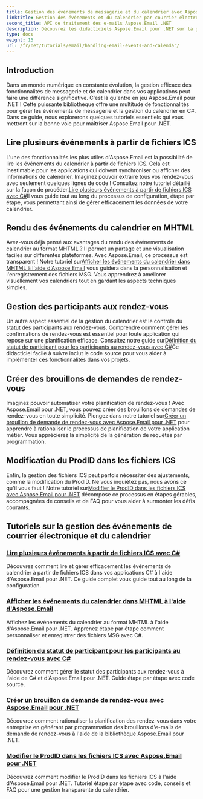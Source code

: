 ```yaml
---
title: Gestion des événements de messagerie et du calendrier avec Aspose.Email pour .NET
linktitle: Gestion des événements et du calendrier par courrier électronique
second_title: API de traitement des e-mails Aspose.Email .NET
description: Découvrez les didacticiels Aspose.Email pour .NET sur la gestion des événements de messagerie et la gestion du calendrier. Apprenez des techniques pour améliorer efficacement vos applications C#.
type: docs
weight: 15
url: /fr/net/tutorials/email/handling-email-events-and-calendar/
---
```

## Introduction

Dans un monde numérique en constante évolution, la gestion efficace des fonctionnalités de messagerie et de calendrier dans vos applications peut faire une différence significative. C'est là qu'entre en jeu Aspose.Email pour .NET ! Cette puissante bibliothèque offre une multitude de fonctionnalités pour gérer les événements de messagerie et la gestion du calendrier en C#. Dans ce guide, nous explorerons quelques tutoriels essentiels qui vous mettront sur la bonne voie pour maîtriser Aspose.Email pour .NET.

## Lire plusieurs événements à partir de fichiers ICS

L'une des fonctionnalités les plus utiles d'Aspose.Email est la possibilité de lire les événements du calendrier à partir de fichiers ICS. Cela est inestimable pour les applications qui doivent synchroniser ou afficher des informations de calendrier. Imaginez pouvoir extraire tous vos rendez-vous avec seulement quelques lignes de code ! Consultez notre tutoriel détaillé sur la façon de procéder.[Lire plusieurs événements à partir de fichiers ICS avec C#](./read-multiple-events-from-ics-files-with-csharp/)Il vous guide tout au long du processus de configuration, étape par étape, vous permettant ainsi de gérer efficacement les données de votre calendrier. 

## Rendu des événements du calendrier en MHTML 

 Avez-vous déjà pensé aux avantages du rendu des événements de calendrier au format MHTML ? Il permet un partage et une visualisation faciles sur différentes plateformes. Avec Aspose.Email, ce processus est transparent ! Notre tutoriel sur[Afficher les événements du calendrier dans MHTML à l'aide d'Aspose.Email](./render-calendar-events-in-mhtml/) vous guidera dans la personnalisation et l'enregistrement des fichiers MSG. Vous apprendrez à améliorer visuellement vos calendriers tout en gardant les aspects techniques simples.

## Gestion des participants aux rendez-vous

Un autre aspect essentiel de la gestion du calendrier est le contrôle du statut des participants aux rendez-vous. Comprendre comment gérer les confirmations de rendez-vous est essentiel pour toute application qui repose sur une planification efficace. Consultez notre guide sur[Définition du statut de participant pour les participants au rendez-vous avec C#](./setting-participant-status-for-appointment-attendees/)Ce didacticiel facile à suivre inclut le code source pour vous aider à implémenter ces fonctionnalités dans vos projets.

## Créer des brouillons de demandes de rendez-vous 

 Imaginez pouvoir automatiser votre planification de rendez-vous ! Avec Aspose.Email pour .NET, vous pouvez créer des brouillons de demandes de rendez-vous en toute simplicité. Plongez dans notre tutoriel sur[Créer un brouillon de demande de rendez-vous avec Aspose.Email pour .NET](./creating-draft-appointment-request/) pour apprendre à rationaliser le processus de planification de votre application métier. Vous apprécierez la simplicité de la génération de requêtes par programmation.

## Modification du ProdID dans les fichiers ICS 

Enfin, la gestion des fichiers ICS peut parfois nécessiter des ajustements, comme la modification du ProdID. Ne vous inquiétez pas, nous avons ce qu'il vous faut ! Notre tutoriel sur[Modifier le ProdID dans les fichiers ICS avec Aspose.Email pour .NET](./modify-prodid-in-ics-files/) décompose ce processus en étapes gérables, accompagnées de conseils et de FAQ pour vous aider à surmonter les défis courants.

## Tutoriels sur la gestion des événements de courrier électronique et du calendrier
### [Lire plusieurs événements à partir de fichiers ICS avec C#](./read-multiple-events-from-ics-files-with-csharp/)
Découvrez comment lire et gérer efficacement les événements de calendrier à partir de fichiers ICS dans vos applications C# à l'aide d'Aspose.Email pour .NET. Ce guide complet vous guide tout au long de la configuration.
### [Afficher les événements du calendrier dans MHTML à l'aide d'Aspose.Email](./render-calendar-events-in-mhtml/)
Affichez les événements du calendrier au format MHTML à l'aide d'Aspose.Email pour .NET. Apprenez étape par étape comment personnaliser et enregistrer des fichiers MSG avec C#.
### [Définition du statut de participant pour les participants au rendez-vous avec C#](./setting-participant-status-for-appointment-attendees/)
Découvrez comment gérer le statut des participants aux rendez-vous à l'aide de C# et d'Aspose.Email pour .NET. Guide étape par étape avec code source.
### [Créer un brouillon de demande de rendez-vous avec Aspose.Email pour .NET](./creating-draft-appointment-request/)
Découvrez comment rationaliser la planification des rendez-vous dans votre entreprise en générant par programmation des brouillons d'e-mails de demande de rendez-vous à l'aide de la bibliothèque Aspose.Email pour .NET.
### [Modifier le ProdID dans les fichiers ICS avec Aspose.Email pour .NET](./modify-prodid-in-ics-files/)
Découvrez comment modifier le ProdID dans les fichiers ICS à l'aide d'Aspose.Email pour .NET. Tutoriel étape par étape avec code, conseils et FAQ pour une gestion transparente du calendrier.